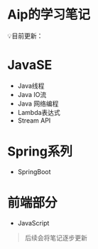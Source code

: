 # Aip的学习笔记

:bulb:目前更新：

# JavaSE

- Java线程
- Java IO流
- Java 网络编程
- Lambda表达式
- Stream API



# Spring系列

- SpringBoot



# 前端部分

- JavaScript



> 后续会将笔记逐步更新

